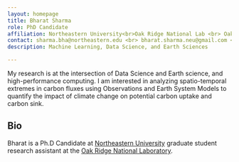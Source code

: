 ```yaml
---
layout: homepage
title: Bharat Sharma
role: PhD Candidate
affiliation: Northeastern University<br>Oak Ridge National Lab <br> Oak Ridge, TN 37830
contact: sharma.bha@northeastern.edu <br> bharat.sharma.neu@gmail.com <br> 
description: Machine Learning, Data Science, and Earth Sciences

---
```


My research is at the intersection of Data Science and Earth science, and high-performance computing. I am interested in analyzing spatio-temporal extremes in carbon fluxes using Observations and Earth System Models to quantify the impact of climate change on potential carbon uptake and carbon sink.

## Bio

Bharat is a Ph.D Candidate at [Northeastern University](https://www.northeastern.edu/) graduate student research assistant at the [Oak Ridge National Laboratory](https://www.ornl.gov/).
